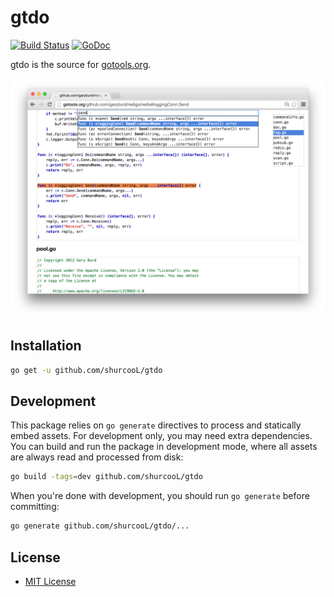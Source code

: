 gtdo
====

[![Build Status](https://travis-ci.org/shurcooL/gtdo.svg?branch=master)](https://travis-ci.org/shurcooL/gtdo) [![GoDoc](https://godoc.org/github.com/shurcooL/gtdo?status.svg)](https://godoc.org/github.com/shurcooL/gtdo)

gtdo is the source for [gotools.org](http://gotools.org/).

![Screenshot](Screenshot.png)

Installation
------------

```bash
go get -u github.com/shurcooL/gtdo
```

Development
-----------

This package relies on `go generate` directives to process and statically embed assets. For development only, you may need extra dependencies. You can build and run the package in development mode, where all assets are always read and processed from disk:

```bash
go build -tags=dev github.com/shurcooL/gtdo
```

When you're done with development, you should run `go generate` before committing:

```bash
go generate github.com/shurcooL/gtdo/...
```

License
-------

-	[MIT License](https://opensource.org/licenses/mit-license.php)
